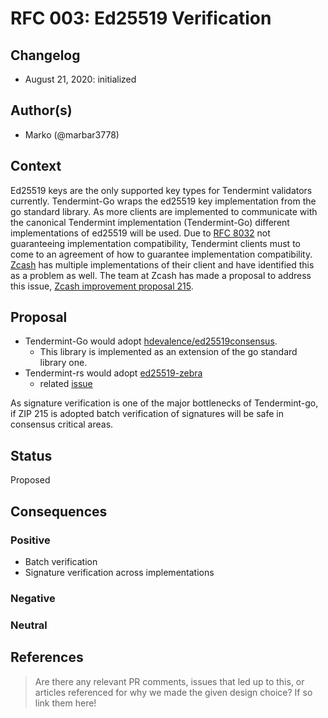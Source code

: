# RFC 003: Ed25519 Verification

## Changelog

- August 21, 2020: initialized

## Author(s)

- Marko (@marbar3778)

## Context

Ed25519 keys are the only supported key types for Tendermint validators currently. Tendermint-Go wraps the ed25519 key implementation from the go standard library. As more clients are implemented to communicate with the canonical Tendermint implementation (Tendermint-Go) different implementations of ed25519 will be used. Due to [RFC 8032](https://www.rfc-editor.org/rfc/rfc8032.html) not guaranteeing implementation compatibility, Tendermint clients must to come to an agreement of how to guarantee implementation compatibility. [Zcash](https://z.cash/) has multiple implementations of their client and have identified this as a problem as well. The team at Zcash has made a proposal to address this issue, [Zcash improvement proposal 215](https://zips.z.cash/zip-0215).

## Proposal

- Tendermint-Go would adopt [hdevalence/ed25519consensus](https://github.com/hdevalence/ed25519consensus).
  - This library is implemented as an extension of the go standard library one.
- Tendermint-rs would adopt [ed25519-zebra](https://github.com/ZcashFoundation/ed25519-zebra)
  - related [issue](https://github.com/informalsystems/tendermint-rs/issues/355)

As signature verification is one of the major bottlenecks of Tendermint-go, if ZIP 215 is adopted batch verification of signatures will be safe in consensus critical areas.

## Status

Proposed

## Consequences

### Positive

- Batch verification
- Signature verification across implementations

### Negative

### Neutral

## References

> Are there any relevant PR comments, issues that led up to this, or articles referenced for why we made the given design choice? If so link them here!
